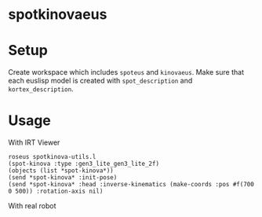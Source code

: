 spotkinovaeus
=============

# Setup
Create workspace which includes `spoteus` and `kinovaeus`.
Make sure that each euslisp model is created with `spot_description` and `kortex_description`.

# Usage
With IRT Viewer
```
roseus spotkinova-utils.l
(spot-kinova :type :gen3_lite_gen3_lite_2f)
(objects (list *spot-kinova*))
(send *spot-kinova* :init-pose)
(send *spot-kinova* :head :inverse-kinematics (make-coords :pos #f(700 0 500)) :rotation-axis nil)
```

With real robot
```

```

